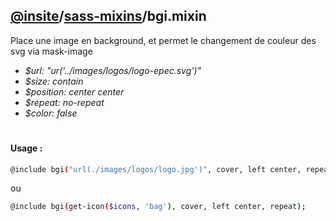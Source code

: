 ## [@insite](../../README.md)/[sass-mixins](../README.md)/bgi.mixin

Place une image en background, et permet le changement 
de couleur des svg via mask-image

* *$url: "ur('../images/logos/logo-epec.svg')"*
* *$size: contain*
* *$position: center center*
* *$repeat: no-repeat*
* *$color: false*

#

#### Usage :


```bash
@include bgi("url(./images/logos/logo.jpg')", cover, left center, repeat);
```

ou

```bash
@include bgi(get-icon($icons, 'bag'), cover, left center, repeat);
```
 



